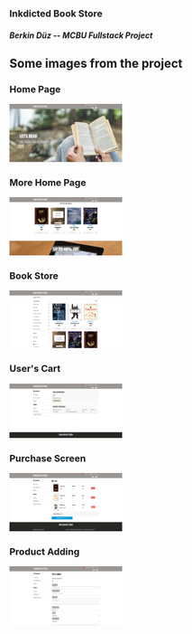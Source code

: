 <h3><b>Inkdicted Book Store</b></h3>
<h5>Berkin Düz -- MCBU Fullstack Project</h5>

<h2>Some images from the project</h2>

<h3>Home Page</h3>
<img src="client\public\images\demo\home.JPG" alt="Home Page" width="200px">

<h3>More Home Page</h3>
<img src="client\public\images\demo\home2.JPG" alt="More Home Page" width="200px">

<h3>Book Store</h3>
<img src="client\public\images\demo\store.JPG" alt="Store" width="200px">

<h3>User's Cart</h3>
<img src="client\public\images\demo\cart.JPG" alt="Cart" width="200px">

<h3>Purchase Screen</h3>
<img src="client\public\images\demo\buy.JPG" alt="Buy" width="200px">

<h3>Product Adding</h3>
<img src="client\public\images\demo\add.JPG" alt="Add Product" width="200px">




